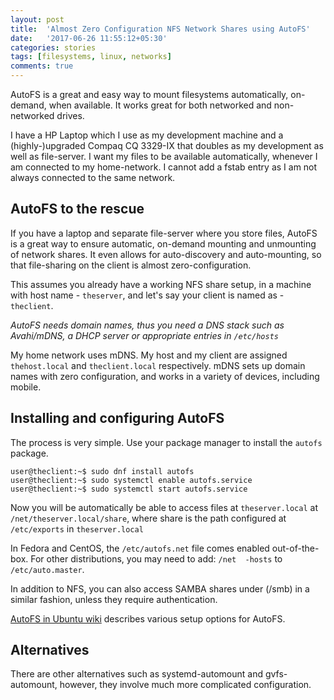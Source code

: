 ```yaml
---
layout: post
title:  'Almost Zero Configuration NFS Network Shares using AutoFS'
date:   '2017-06-26 11:55:12+05:30'
categories: stories
tags: [filesystems, linux, networks]
comments: true
---
```


AutoFS is a great and easy way to mount filesystems automatically, on-demand, when available. It works great for both networked and non-networked drives.

I have a HP Laptop which I use as my development machine and a (highly-)upgraded Compaq CQ 3329-IX that doubles as my development as well as file-server. I want my files to be available automatically, whenever I am connected to my home-network. I cannot add a fstab entry as I am not always connected to the same network.

## AutoFS to the rescue

If you have a laptop and separate file-server where you store files, AutoFS is a great way to ensure automatic, on-demand mounting and unmounting of network shares. It even allows for auto-discovery and auto-mounting, so that file-sharing on the client is almost zero-configuration.

This assumes you already have a working NFS share setup, in a machine with host name - `theserver`, and let's say your client is named as - `theclient`.

_AutoFS needs domain names, thus you need a DNS stack such as Avahi/mDNS, a DHCP server or appropriate entries in `/etc/hosts`_

My home network uses mDNS. My host and my client are assigned `thehost.local` and `theclient.local` respectively. mDNS sets up domain names with zero configuration, and works in a variety of devices, including mobile.

## Installing and configuring AutoFS

The process is very simple. Use your package manager to install the `autofs` package.

```
user@theclient:~$ sudo dnf install autofs
user@theclient:~$ sudo systemctl enable autofs.service
user@theclient:~$ sudo systemctl start autofs.service
```

Now you will be automatically be able to access files at `theserver.local` at `/net/theserver.local/share`, where share is the path configured at `/etc/exports` in `theserver.local`

In Fedora and CentOS, the `/etc/autofs.net` file comes enabled out-of-the-box. For other distributions, you may need to add: `/net	-hosts` to `/etc/auto.master`.

In addition to NFS, you can also access SAMBA shares under (/smb) in a similar fashion, unless they require authentication.

[AutoFS in Ubuntu wiki][1] describes various setup options for AutoFS.

## Alternatives

There are other alternatives such as systemd-automount and gvfs-automount, however, they involve much more complicated configuration.

[1]: https://help.ubuntu.com/community/Autofs


